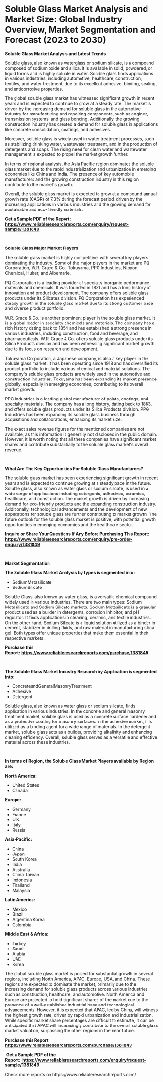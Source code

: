 <p><h1>Soluble Glass Market Analysis and Market Size: Global Industry Overview, Market Segmentation and Forecast (2023 to 2030)</h1></p><p><strong>Soluble Glass Market Analysis and Latest Trends</strong></p>
<p><p>Soluble glass, also known as waterglass or sodium silicate, is a compound composed of sodium oxide and silica. It is available in solid, powdered, or liquid forms and is highly soluble in water. Soluble glass finds applications in various industries, including automotive, healthcare, construction, textiles, and water treatment, due to its excellent adhesive, binding, sealing, and anticorrosive properties.</p><p>The global soluble glass market has witnessed significant growth in recent years and is expected to continue to grow at a steady rate. The market is driven by the increasing demand for soluble glass in the automotive industry for manufacturing and repairing components, such as engines, transmission systems, and glass bonding. Additionally, the growing construction industry has created a demand for soluble glass in applications like concrete consolidation, coatings, and adhesives.</p><p>Moreover, soluble glass is widely used in water treatment processes, such as stabilizing drinking water, wastewater treatment, and in the production of detergents and soaps. The rising need for clean water and wastewater management is expected to propel the market growth further.</p><p>In terms of regional analysis, the Asia Pacific region dominates the soluble glass market due to the rapid industrialization and urbanization in emerging economies like China and India. The presence of key automobile manufacturers and the growing construction industry in this region contribute to the market's growth.</p><p>Overall, the soluble glass market is expected to grow at a compound annual growth rate (CAGR) of 7.3% during the forecast period, driven by the increasing applications in various industries and the growing demand for sustainable and eco-friendly materials.</p></p>
<p><strong>Get a Sample PDF of the Report:&nbsp; <a href="https://www.reliableresearchreports.com/enquiry/request-sample/1381849">https://www.reliableresearchreports.com/enquiry/request-sample/1381849</a></strong></p>
<p>&nbsp;</p>
<p><strong>Soluble Glass Major Market Players</strong></p>
<p><p>The soluble glass market is highly competitive, with several key players dominating the industry. Some of the major players in the market are PQ Corporation, W.R. Grace & Co., Tokuyama, PPG Industries, Nippon Chemical, Huber, and Albemarle.</p><p>PQ Corporation is a leading provider of specialty inorganic performance materials and chemicals. It was founded in 1831 and has a long history of innovation and product development. The company offers soluble glass products under its Silicates division. PQ Corporation has experienced steady growth in the soluble glass market due to its strong customer base and diverse product portfolio.</p><p>W.R. Grace & Co. is another prominent player in the soluble glass market. It is a global leader in specialty chemicals and materials. The company has a rich history dating back to 1854 and has established a strong presence in various industries, including construction, food and beverage, and pharmaceuticals. W.R. Grace & Co. offers soluble glass products under its Silica Products division and has been witnessing significant market growth due to its focus on research and development.</p><p>Tokuyama Corporation, a Japanese company, is also a key player in the soluble glass market. It has been operating since 1918 and has diversified its product portfolio to include various chemical and material solutions. The company's soluble glass products are widely used in the automotive and construction industries. Tokuyama has been expanding its market presence globally, especially in emerging economies, contributing to its overall market growth.</p><p>PPG Industries is a leading global manufacturer of paints, coatings, and specialty materials. The company has a long history, dating back to 1883, and offers soluble glass products under its Silica Products division. PPG Industries has been expanding its soluble glass business through acquisitions and collaborations, enhancing its market size.</p><p>The exact sales revenue figures for the mentioned companies are not available, as this information is generally not disclosed in the public domain. However, it is worth noting that all these companies have significant market shares and contribute substantially to the soluble glass market's overall revenue.</p></p>
<p>&nbsp;</p>
<p><strong>What Are The Key Opportunities For Soluble Glass Manufacturers?</strong></p>
<p><p>The soluble glass market has been experiencing significant growth in recent years and is expected to continue growing at a steady pace in the future. Soluble glass, also known as water glass or sodium silicate, is used in a wide range of applications including detergents, adhesives, ceramics, healthcare, and construction. The market growth is driven by increasing demand for eco-friendly products and the expanding construction industry. Additionally, technological advancements and the development of new applications for soluble glass are further contributing to market growth. The future outlook for the soluble glass market is positive, with potential growth opportunities in emerging economies and the healthcare sector.</p></p>
<p><strong>Inquire or Share Your Questions If Any Before Purchasing This Report: <a href="https://www.reliableresearchreports.com/enquiry/pre-order-enquiry/1381849">https://www.reliableresearchreports.com/enquiry/pre-order-enquiry/1381849</a></strong></p>
<p>&nbsp;</p>
<p><strong>Market Segmentation</strong></p>
<p><strong>The Soluble Glass Market Analysis by types is segmented into:</strong></p>
<p><ul><li>SodiumMetasilicate</li><li>SodiumSilicate</li></ul></p>
<p><p>Soluble Glass, also known as water glass, is a versatile chemical compound widely used in various industries. There are two main types: Sodium Metasilicate and Sodium Silicate markets. Sodium Metasilicate is a granular product used as a builder in detergents, corrosion inhibitor, and pH regulator. It finds applications in cleaning, ceramic, and textile industries. On the other hand, Sodium Silicate is a liquid solution utilized as a binder in cement, stabilizer in drilling fluids, and raw material in manufacturing silica gel. Both types offer unique properties that make them essential in their respective markets.</p></p>
<p><strong>Purchase this Report:&nbsp;<a href="https://www.reliableresearchreports.com/purchase/1381849">https://www.reliableresearchreports.com/purchase/1381849</a></strong></p>
<p>&nbsp;</p>
<p><strong>The Soluble Glass Market Industry Research by Application is segmented into:</strong></p>
<p><ul><li>ConcreteandGeneralMasonryTreatment</li><li>Adhesive</li><li>Detergent</li></ul></p>
<p><p>Soluble glass, also known as water glass or sodium silicate, finds application in various industries. In the concrete and general masonry treatment market, soluble glass is used as a concrete surface hardener and as a protective coating for masonry surfaces. In the adhesive market, it is utilized as a binding agent for a wide range of materials. In the detergent market, soluble glass acts as a builder, providing alkalinity and enhancing cleaning efficiency. Overall, soluble glass serves as a versatile and effective material across these industries.</p></p>
<p>&nbsp;</p>
<p><strong>In terms of Region, the Soluble Glass Market Players available by Region are:</strong></p>
<p>
    <p> <strong> North America: </strong>
        <ul>
            <li>United States</li>
            <li>Canada</li>
        </ul>
        </p> 
    <p> <strong> Europe: </strong>
        <ul>
            <li>Germany</li>
            <li>France</li>
            <li>U.K.</li>
            <li>Italy</li>
            <li>Russia</li>
        </ul>
        </p> 
    <p> <strong> Asia-Pacific: </strong>
        <ul>
            <li>China</li>
            <li>Japan</li>
            <li>South Korea</li>
            <li>India</li>
            <li>Australia</li>
            <li>China Taiwan</li>
            <li>Indonesia</li>
            <li>Thailand</li>
            <li>Malaysia</li>
        </ul>
        </p> 
    <p> <strong> Latin America: </strong>
        <ul>
            <li>Mexico</li>
            <li>Brazil</li>
            <li>Argentina Korea</li>
            <li>Colombia</li>
        </ul>
        </p> 
    <p> <strong> Middle East & Africa: </strong>
        <ul>
            <li>Turkey</li>
            <li>Saudi</li>
            <li>Arabia</li>
            <li>UAE</li>
            <li>Korea</li>
        </ul>
    </p>
    </p>
<p><p>The global soluble glass market is poised for substantial growth in several regions, including North America, APAC, Europe, USA, and China. These regions are expected to dominate the market, primarily due to the increasing demand for soluble glass products across various industries such as construction, healthcare, and automotive. North America and Europe are projected to hold significant shares of the market due to the presence of a well-established industrial base and technological advancements. However, it is expected that APAC, led by China, will witness the highest growth rate, driven by rapid urbanization and industrialization. While specific market share percentages are difficult to estimate, it can be anticipated that APAC will increasingly contribute to the overall soluble glass market valuation, surpassing the other regions in the near future.</p></p>
<p><strong>Purchase this Report: <a href="https://www.reliableresearchreports.com/purchase/1381849">https://www.reliableresearchreports.com/purchase/1381849</a></strong></p>
<p>&nbsp;<strong>Get a Sample PDF of the Report:&nbsp;&nbsp;<a href="https://www.reliableresearchreports.com/enquiry/request-sample/1381849">https://www.reliableresearchreports.com/enquiry/request-sample/1381849</a></strong></p>
<p><strong></strong></p>
<p>Check more reports on https://www.reliableresearchreports.com/</p>